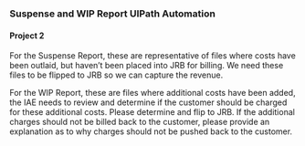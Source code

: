 ### Suspense and WIP Report UIPath Automation
#### Project 2

For the Suspense Report, these are representative of files where costs have been outlaid, but
haven’t been placed into JRB for billing. We need these files to be flipped to JRB so we can
capture the revenue.

For the WIP Report, these are files where additional costs have been added, the IAE needs to
review and determine if the customer should be charged for these additional costs. Please
determine and flip to JRB. If the additional charges should not be billed back to the customer,
please provide an explanation as to why charges should not be pushed back to the customer.
